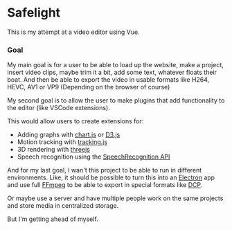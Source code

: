 # Safelight

This is my attempt at a video editor using Vue.

### Goal

My main goal is for a user to be able to load up the website, make a project, insert video clips, maybe trim it a bit, add some text, whatever floats their boat.
And then be able to export the video in usable formats like H264, HEVC, AV1 or VP9 (Depending on the browser of course)

My second goal is to allow the user to make plugins that add functionality to the editor (like VSCode extensions).

This would allow users to create extensions for:

-   Adding graphs with [chart.js](https://www.chartjs.org/) or [D3.js](https://d3js.org/)
-   Motion tracking with [tracking.js](https://trackingjs.com/)
-   3D rendering with [threejs](https://threejs.org/)
-   Speech recognition using the [SpeechRecognition API](https://developer.mozilla.org/en-US/docs/Web/API/SpeechRecognition)

And for my last goal, I wan't this project to be able to run in different environments.
Like, it should be possible to turn this into an [Electron](https://www.electronjs.org/) app and use full [FFmpeg](https://ffmpeg.org/) to be able to export in special formats like [DCP](https://en.wikipedia.org/wiki/Digital_Cinema_Package).

Or maybe use a server and have multiple people work on the same projects and store media in centralized storage.

But I'm getting ahead of myself.
